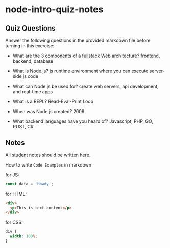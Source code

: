 # node-intro-quiz-notes

## Quiz Questions

Answer the following questions in the provided markdown file before turning in this exercise:

- What are the 3 components of a fullstack Web architecture?
  frontend, backend, database

- What is Node.js?
  js runtime environment where you can execute server-side js code

- What can Node.js be used for?
  create web servers, api development, and real-time apps

- What is a REPL?
  Read-Eval-Print Loop

- When was Node.js created?
  2009

- What backend languages have you heard of?
  Javascript, PHP, GO, RUST, C#

## Notes

All student notes should be written here.

How to write `Code Examples` in markdown

for JS:

```javascript
const data = 'Howdy';
```

for HTML:

```html
<div>
  <p>This is text content</p>
</div>
```

for CSS:

```css
div {
  width: 100%;
}
```
